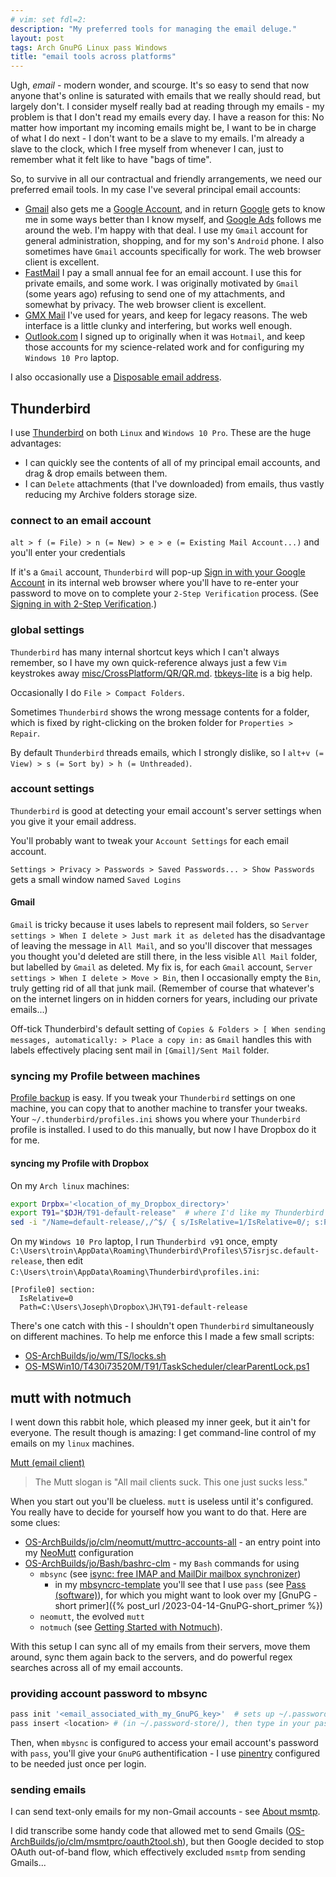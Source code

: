 ```yaml
---
# vim: set fdl=2:
description: "My preferred tools for managing the email deluge."
layout: post
tags: Arch GnuPG Linux pass Windows
title: "email tools across platforms"
---
```


Ugh, _email_ - modern wonder, and scourge. It's so easy to send that now anyone that's online is saturated with emails that we really should read, but largely don't. I consider myself really bad at reading through my emails - my problem is that I don't read my emails every day. I have a reason for this: No matter how important my incoming emails might be, I want to be in charge of what I do next - I don't want to be a slave to my emails. I'm already a slave to the clock, which I free myself from whenever I can, just to remember what it felt like to have "bags of time".

So, to survive in all our contractual and friendly arrangements, we need our preferred email tools. In my case I've several principal email accounts:

- [Gmail](https://en.wikipedia.org/wiki/Gmail) also gets me a [Google Account](http://en.wikipedia.org/wiki/Google_Account), and in return [Google](https://en.wikipedia.org/wiki/Google) gets to know me in some ways better than I know myself, and [Google Ads](https://en.wikipedia.org/wiki/Google_Ads) follows me around the web. I'm happy with that deal. I use my `Gmail` account for general administration, shopping, and for my son's `Android` phone. I also sometimes have `Gmail` accounts specifically for work. The web browser client is excellent.
- [FastMail](http://en.wikipedia.org/wiki/FastMail) I pay a small annual fee for an email account. I use this for private emails, and some work. I was originally motivated by `Gmail` (some years ago) refusing to send one of my attachments, and somewhat by privacy. The web browser client is excellent.
- [GMX Mail](http://en.wikipedia.org/wiki/GMX_Mail) I've used for years, and keep for legacy reasons. The web interface is a little clunky and interfering, but works well enough.
- [Outlook.com](http://en.wikipedia.org/wiki/Outlook.com) I signed up to originally when it was `Hotmail`, and keep those accounts for my science-related work and for configuring my `Windows 10 Pro` laptop.

I also occasionally use a [Disposable email address](http://en.wikipedia.org/wiki/Disposable_e-mail_address).

## Thunderbird
I use [Thunderbird](http://en.wikipedia.org/wiki/Mozilla_Thunderbird) on both `Linux` and `Windows 10 Pro`. These are the huge advantages:

- I can quickly see the contents of all of my principal email accounts, and drag & drop emails between them.
- I can `Delete` attachments (that I've downloaded) from emails, thus vastly reducing my Archive folders storage size.

### connect to an email account
`alt > f (= File) > n (= New) > e > e (= Existing Mail Account...)` and you'll enter your credentials

If it's a `Gmail` account, `Thunderbird` will pop-up [Sign in with your Google Account](https://accounts.google.com/InteractiveLogin) in its internal web browser where you'll have to re-enter your password to move on to complete your `2-Step Verification` process. (See [Signing in with 2-Step Verification](https://support.google.com/accounts/topic/7189145).)

### global settings
`Thunderbird` has many internal shortcut keys which I can't always remember, so I have my own quick-reference always just a few `Vim` keystrokes away [misc/CrossPlatform/QR/QR.md](https://github.com/harriott/misc/blob/master/CrossPlatform/QR/QR.md#thunderbird). [tbkeys-lite](https://addons.thunderbird.net/en-US/thunderbird/addon/tbkeys-lite/) is a big help.

Occasionally I do `File > Compact Folders`.

Sometimes `Thunderbird` shows the wrong message contents for a folder, which is fixed by right-clicking on the broken folder for `Properties > Repair`.

By default `Thunderbird` threads emails, which I strongly dislike, so I `alt+v (= View) > s (= Sort by) > h (= Unthreaded)`.

### account settings
`Thunderbird` is good at detecting your email account's server settings when you give it your email address.

You'll probably want to tweak your `Account Settings` for each email account.

`Settings > Privacy > Passwords > Saved Passwords... > Show Passwords` gets a small window named `Saved Logins`

#### Gmail
`Gmail` is tricky because it uses labels to represent mail folders, so `Server settings > When I delete > Just mark it as deleted` has the disadvantage of leaving the message in `All Mail`, and so you'll discover that messages you thought you'd deleted are still there, in the less visible `All Mail` folder, but labelled by `Gmail` as deleted. My fix is, for each `Gmail` account, `Server settings > When I delete > Move > Bin`, then I occasionally empty the `Bin`, truly getting rid of all that junk mail. (Remember of course that whatever's on the internet lingers on in hidden corners for years, including our private emails...)

Off-tick Thunderbird's default setting of `Copies & Folders > [ When sending messages, automatically: > Place a copy in:` as `Gmail` handles this with labels effectively placing sent mail in `[Gmail]/Sent Mail` folder.

### syncing my Profile between machines
[Profile backup](https://kb.mozillazine.org/Profile_backup) is easy. If you tweak your `Thunderbird` settings on one machine, you can copy that to another machine to transfer your tweaks. Your `~/.thunderbird/profiles.ini` shows you where your `Thunderbird` profile is installed. I used to do this manually, but now I have Dropbox do it for me.

#### syncing my Profile with Dropbox
On my `Arch linux` machines:
```bash
export Drpbx='<location_of_my_Dropbox_directory>'
export T91="$DJH/T91-default-release"  # where I'd like my Thunderbird v91 profile to be
sed -i "/Name=default-release/,/^$/ { s/IsRelative=1/IsRelative=0/; s:Path=.*:Path=$Thb: }" ~/.thunderbird/profiles.ini
```

On my `Windows 10 Pro` laptop, I run `Thunderbird v91` once, empty `C:\Users\troin\AppData\Roaming\Thunderbird\Profiles\57isrjsc.default-release`, then edit `C:\Users\troin\AppData\Roaming\Thunderbird\profiles.ini`:
```dosini
[Profile0] section:
  IsRelative=0
  Path=C:\Users\Joseph\Dropbox\JH\T91-default-release
```

There's one catch with this - I shouldn't open `Thunderbird` simultaneously on different machines. To help me enforce this I made a few small scripts:

- [OS-ArchBuilds/jo/wm/TS/locks.sh](https://github.com/harriott/OS-ArchBuilds/blob/master/jo/wm/TS/locks.sh)
- [OS-MSWin10/T430i73520M/T91/TaskScheduler/clearParentLock.ps1](https://github.com/harriott/OS-MSWin10/blob/master/T430i73520M/T91/TaskScheduler/clearParentLock.ps1)

## mutt with notmuch
I went down this rabbit hole, which pleased my inner geek, but it ain't for everyone. The result though is amazing: I get command-line control of my emails on my `linux` machines.

[Mutt (email client)](http://en.wikipedia.org/wiki/Mutt_%28email_client%29)
> The Mutt slogan is "All mail clients suck. This one just sucks less."

When you start out you'll be clueless. `mutt` is useless until it's configured. You really have to decide for yourself how you want to do that. Here are some clues:

- [OS-ArchBuilds/jo/clm/neomutt/muttrc-accounts-all](https://github.com/harriott/OS-ArchBuilds/blob/master/jo/clm/neomutt/muttrc-accounts-all) - an entry point into my [NeoMutt](https://neomutt.org/) configuration
- [OS-ArchBuilds/jo/Bash/bashrc-clm](https://github.com/harriott/OS-ArchBuilds/blob/master/jo/Bash/bashrc-clm) - my `Bash` commands for using
    - `mbsync` (see [isync: free IMAP and MailDir mailbox synchronizer](http://isync.sourceforge.net))
        - in my [mbsyncrc-template](https://github.com/harriott/OS-ArchBuilds/blob/master/jo/clm/mbsyncrc-template) you'll see that I use `pass` (see [Pass (software)](https://en.wikipedia.org/wiki/Pass_%28software%29)), for which you might want to look over my [GnuPG - short primer]({% post_url /2023-04-14-GnuPG-short_primer %})
    - `neomutt`, the evolved `mutt`
    - `notmuch` (see [Getting Started with Notmuch](https://notmuchmail.org/getting-started/)).

With this setup I can sync all of my emails from their servers, move them around, sync them again back to the servers, and do powerful regex searches across all of my email accounts.

### providing account password to mbsync
```bash
pass init '<email_associated_with_my_GnuPG_key>'  # sets up ~/.password-store
pass insert <location> # (in ~/.password-store/), then type in your password
```
Then, when `mbysnc` is configured to access your email account's password with `pass`, you'll give your `GnuPG` authentification - I use [pinentry](https://gnupg.org/related_software/pinentry/0) configured to be needed just once per login.

### sending emails
I can send text-only emails for my non-Gmail accounts - see [About msmtp](https://marlam.de/msmtp/).

I did transcribe some handy code that allowed met to send Gmails ([OS-ArchBuilds/jo/clm/msmtprc/oauth2tool.sh](https://github.com/harriott/OS-ArchBuilds/blob/master/jo/clm/msmtprc/oauth2tool.sh)), but then Google decided to stop OAuth out-of-band flow, which effectively excluded `msmtp` from sending Gmails...

